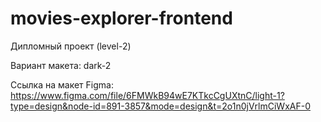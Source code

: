 # movies-explorer-frontend

Дипломный проект (level-2) 

Вариант макета: dark-2

Ссылка на макет Figma: https://www.figma.com/file/6FMWkB94wE7KTkcCgUXtnC/light-1?type=design&node-id=891-3857&mode=design&t=2o1n0jVrlmCiWxAF-0

